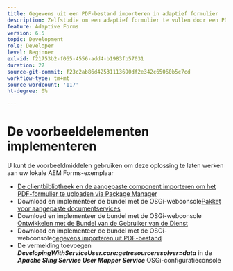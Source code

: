 ```yaml
---
title: Gegevens uit een PDF-bestand importeren in adaptief formulier
description: Zelfstudie om een adaptief formulier te vullen door een PDF-bestand te importeren
feature: Adaptive Forms
version: 6.5
topic: Development
role: Developer
level: Beginner
exl-id: f21753b2-f065-4556-add4-b1983fb57031
duration: 27
source-git-commit: f23c2ab86d42531113690df2e342c65060b5c7cd
workflow-type: tm+mt
source-wordcount: '117'
ht-degree: 0%

---
```


# De voorbeeldelementen implementeren

U kunt de voorbeeldmiddelen gebruiken om deze oplossing te laten werken aan uw lokale AEM Forms-exemplaar

* [De clientbibliotheek en de aangepaste component importeren om het PDF-formulier te uploaden via Package Manager](./assets/client-libs-custom-component.zip)
* Download en implementeer de bundel met de OSGi-webconsole[Pakket voor aangepaste documentservices](/help/forms/assets/common-osgi-bundles/AEMFormsDocumentServices.core-1.0-SNAPSHOT.jar)
* Download en implementeer de bundel met de OSGi-webconsole [Ontwikkelen met de Bundel van de Gebruiker van de Dienst](/help/forms/assets/common-osgi-bundles/DevelopingWithServiceUser.jar)
* Download en implementeer de bundel met de OSGi-webconsole[gegevens importeren uit PDF-bestand](./assets/onlineToOffline.core-1.0.0-SNAPSHOT.jar)
* De vermelding toevoegen _**DevelopingWithServiceUser.core:getresourceresolver=data**_ in de _**Apache Sling Service User Mapper Service**_ OSGi-configuratieconsole

